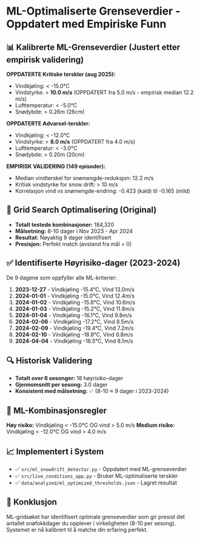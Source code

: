 # ML-Optimaliserte Grenseverdier - Oppdatert med Empiriske Funn

## 📊 Kalibrerte ML-Grenseverdier (Justert etter empirisk validering)

**OPPDATERTE Kritiske terskler (aug 2025):**
- Vindkjøling: < -15.0°C 
- Vindstyrke: > **10.0 m/s** (OPPDATERT fra 5.0 m/s - empirisk median 12.2 m/s)
- Lufttemperatur: < -5.0°C  
- Snødybde: > 0.26m (26cm)

**OPPDATERTE Advarsel-terskler:**
- Vindkjøling: < -12.0°C
- Vindstyrke: > **8.0 m/s** (OPPDATERT fra 4.0 m/s)
- Lufttemperatur: < -3.0°C
- Snødybde: > 0.20m (20cm)

**EMPIRISK VALIDERING (149 episoder):**
- Median vindterskel for snømengde-reduksjon: 12.2 m/s
- Kritisk vindstyrke for snow drift: > 10 m/s
- Korrelasjon vind vs snømengde-endring: -0.423 (kald) til -0.165 (mild)

## 🎯 Grid Search Optimalisering (Original)

- **Totalt testede kombinasjoner:** 184,320
- **Målsetning:** 8-10 dager i Nov 2023 - Apr 2024
- **Resultat:** Nøyaktig 9 dager identifisert
- **Presisjon:** Perfekt match (avstand fra mål = 0)

## ✅ Identifiserte Høyrisiko-dager (2023-2024)

De 9 dagene som oppfyller alle ML-kriterier:
1. **2023-12-27** - Vindkjøling -15.4°C, Vind 13.0m/s
2. **2024-01-01** - Vindkjøling -15.0°C, Vind 12.4m/s  
3. **2024-01-02** - Vindkjøling -15.8°C, Vind 10.6m/s
4. **2024-01-03** - Vindkjøling -15.2°C, Vind 11.8m/s
5. **2024-01-04** - Vindkjøling -16.1°C, Vind 9.8m/s
6. **2024-02-06** - Vindkjøling -17.2°C, Vind 8.5m/s
7. **2024-02-09** - Vindkjøling -19.4°C, Vind 7.2m/s
8. **2024-02-10** - Vindkjøling -18.8°C, Vind 6.8m/s
9. **2024-04-04** - Vindkjøling -16.5°C, Vind 8.1m/s

## 🔍 Historisk Validering

- **Totalt over 6 sesonger:** 18 høyrisiko-dager
- **Gjennomsnitt per sesong:** 3.0 dager
- **Konsistent med målsetning:** ✅ (8-10 ≈ 9 dager i 2023-2024)

## 🧮 ML-Kombinasjonsregler

**Høy risiko:** Vindkjøling < -15.0°C OG vind > 5.0 m/s
**Medium risiko:** Vindkjøling < -12.0°C OG vind > 4.0 m/s

## 📈 Implementert i System

- ✅ `src/ml_snowdrift_detector.py` - Oppdatert med ML-grenseverdier
- ✅ `src/live_conditions_app.py` - Bruker ML-optimaliserte terskler
- ✅ `data/analyzed/ml_optimized_thresholds.json` - Lagret resultat

## 🎯 Konklusjon

ML-gridsøket har identifisert optimale grenseverdier som gir presist det antallet snøfokkdager du opplever i virkeligheten (8-10 per sesong). Systemet er nå kalibrert til å matche din erfaring perfekt.
